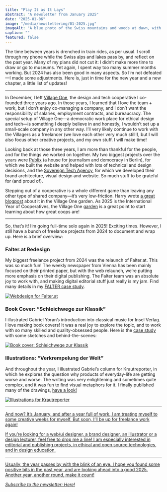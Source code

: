 ```yaml
---
title: "Play It as It Lays"
abstract: "A newsletter from January 2025"
date: "2025-01-06"
image: "/media/newsletterimg/01-2025.jpg"
imageAlt: "A blue photo of the Swiss mountains and woods at dawn, with some yellow light reflections"
caption: ""
featured: false
---
```


The time between years is drenched in train rides, as per usual. I scroll through my phone while the Swiss alps and lakes pass by, and reflect on the past year. Many of my plans did not cut it: I didn’t make more time to draw or go to museums. Yet again, I spent way too many summer months working. But 2024 has also been good in many aspects. So I’m not defeated—I made some adjustments. Here is, just in time for the new year and a new chapter, a little list of updates!

---

In December, I left <a href="https://village.one">Village One</a>, the design and tech cooperative I co-founded three years ago. In those years, I learned that I love the team + work, but I don’t enjoy co-managing a company, and I don’t want the responsibility of salaries, employment contracts, and bureaucracy. The special setup of Village One—a democratic work place for ethical design and tech—is something I deeply believe in and honestly, I wouldn’t set up a small-scale company in any other way. I’ll very likely continue to work with the Villagers as a freelancer (we love each other very much still!), but I will also focus other creative projects, and my own stuff. I will make time!

Looking back at those three years, I am more than thankful for the people, and for the things we worked on together. My two biggest projects over the years were <a href="https://www.publix.de/">Publix</a> (a house for journalism and democracy in Berlin), for which we built the website and helped with lots of technical and design decisions, and the <a href="https://www.sovereign.tech/">Sovereign Tech Agency</a>, for which we developed their brand architecture, visual design and website. So much stuff to be grateful for (and proud of).

Stepping out of a cooperative is a whole different game than leaving any other type of shared company—it’s very low-friction. Harry wrote <a href="https://www.village.one/garden/newsletter/036-one-chapter-ends-the-next-one-begins">a great blogpost</a> about it in the Village One garden. As 2025 is the International Year of Cooperatives, the Village One <a href="https://www.village.one/garden/">garden</a> is a great point to start learning about how great coops are!

---

So, that’s it! I’m going full-time solo again in 2025! Exciting times. However, I still have a bunch of freelance projects from 2024 to document and wrap up. Here is a brief overview:

### Falter.at Redesign

My biggest freelance project from 2024 was the relaunch of Falter.at. This was so much fun! The weekly newspaper from Vienna has been mainly focused on their printed paper, but with the web relaunch, we’re putting more emphasis on their digital publishing. The Falter team was an absolute joy to work with, and making digital editorial stuff just really is my jam. Find many details in my <a href="/projects/falter-relaunch/">FALTER case study</a>.

<a href="/projects/falter-relaunch/"><img src="/media/newsletterimg/01-2025-falterat.jpg" alt="Webdesign for Falter.at"></a>

### Book Cover: “Schleichwege zur Klassik”


I illustrated Gabriel Yoran’s introduction into classical music for Insel Verlag. I love making book covers! It was a real joy to explore the topic, and to work with so many skilled and quality-obsessed people. Here is the <a href="/projects/schleichwege-zur-klassik">case study</a> with some sketches and behind-the-scenes:

<a href="/projects/schleichwege-zur-klassik"><img src="/media/newsletterimg/01-2025-schleichwegezurklassik.jpg" alt="Book cover: Schleichwege zur Klassik"></a>

### Illustrations: “Verkrempelung der Welt”

And throughout the year, I illustrated Gabriel’s column for Krautreporter, in which he explores the question why products of everyday-life are getting worse and worse. The writing was very enlightening and sometimes quite complex, and it was fun to find visual metaphors for it. I finally published many of the drawings, <a href="/projects/krautreporter-verkrempelung-der-welt">have a look!</a>

<a href="/projects/krautreporter-verkrempelung-der-welt"><img src="/media/newsletterimg/01-2024-krautreporter.gif" alt="Illustrations for Krautreporter">

---

And now? It’s January, and after a year full of work, I am treating myself to some creative weeks for myself. But soon, I’ll be up for freelance work again!

If you’re looking for a web/ui designer, a brand designer, an illustrator or a design lecturer, feel free to drop me a line! I am especially interested in editorial and publishing projects, in ethical and open source technologies, and in design education.

---

Usually, the year passes by with the blink of an eye. I hope you found some positive bits in the past year, and are looking ahead into a good 2025. Another year, another round, make it count!

*Subscribe to the newsletter: [Here!](/newsletter)*